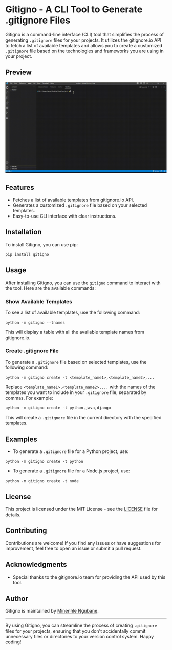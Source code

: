 # Gitigno - A CLI Tool to Generate .gitignore Files

Gitigno is a command-line interface (CLI) tool that simplifies the process of generating `.gitignore` files for your projects. It utilizes the gitignore.io API to fetch a list of available templates and allows you to create a customized `.gitignore` file based on the technologies and frameworks you are using in your project.

## Preview
![](demo1.gif)

## Features

- Fetches a list of available templates from gitignore.io API.
- Generates a customized `.gitignore` file based on your selected templates.
- Easy-to-use CLI interface with clear instructions.

## Installation

To install Gitigno, you can use pip:

```
pip install gitigno
```

## Usage

After installing Gitigno, you can use the `gitigno` command to interact with the tool. Here are the available commands:

### Show Available Templates

To see a list of available templates, use the following command:

```
python -m gitigno --tnames
```

This will display a table with all the available template names from gitignore.io.

### Create .gitignore File

To generate a `.gitignore` file based on selected templates, use the following command:

```
python -m gitigno create -t <template_name1>,<template_name2>,...
```

Replace `<template_name1>,<template_name2>,...` with the names of the templates you want to include in your `.gitignore` file, separated by commas. For example:

```
python -m gitigno create -t python,java,django
```

This will create a `.gitignore` file in the current directory with the specified templates.

## Examples

- To generate a `.gitignore` file for a Python project, use:

```
python -m gitigno create -t python
```

- To generate a `.gitignore` file for a Node.js project, use:

```
python -m gitigno create -t node
```

## License

This project is licensed under the MIT License - see the [LICENSE](LICENSE) file for details.

## Contributing

Contributions are welcome! If you find any issues or have suggestions for improvement, feel free to open an issue or submit a pull request.

## Acknowledgments

- Special thanks to the gitignore.io team for providing the API used by this tool.

## Author

Gitigno is maintained by [Minenhle Ngubane](https://github.com/Minenhle-Ngubane).

---

By using Gitigno, you can streamline the process of creating `.gitignore` files for your projects, ensuring that you don't accidentally commit unnecessary files or directories to your version control system. Happy coding!